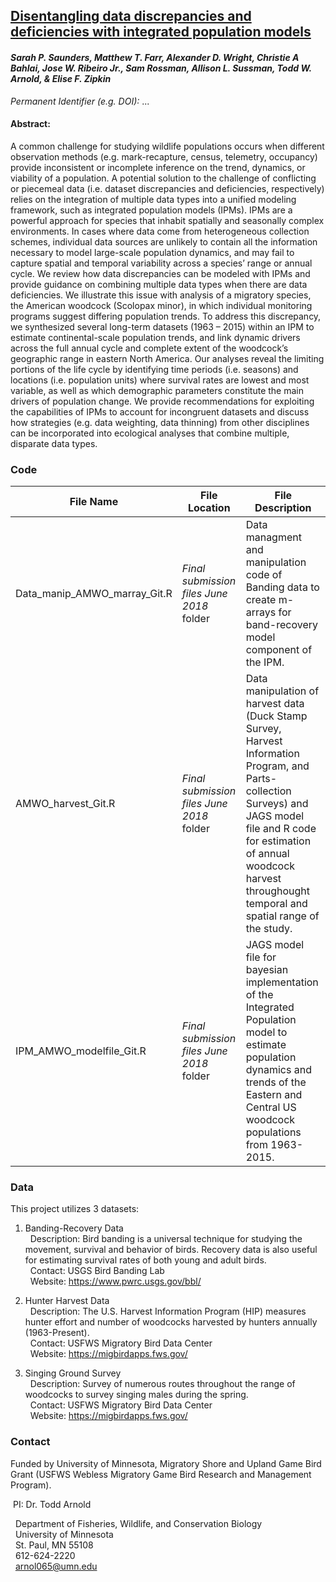 ## [Disentangling data discrepancies and deficiencies with integrated population models](https://msu.edu/user/ezipkin/)

#### *Sarah P. Saunders, Matthew T. Farr, Alexander D. Wright, Christie A Bahlai, Jose W. Ribeiro Jr., Sam Rossman, Allison L. Sussman, Todd W. Arnold, & Elise F. Zipkin*

*Permanent Identifier (e.g. DOI):* ...

#### Abstract: 
A common challenge for studying wildlife populations occurs when different observation methods (e.g. mark-recapture, census, telemetry, occupancy) provide inconsistent or incomplete inference on the trend, dynamics, or viability of a population. A potential solution to the challenge of conflicting or piecemeal data (i.e. dataset discrepancies and deficiencies, respectively) relies on the integration of multiple data types into a unified modeling framework, such as integrated population models (IPMs). IPMs are a powerful approach for species that inhabit spatially and seasonally complex environments. In cases where data come from heterogeneous collection schemes, individual data sources are unlikely to contain all the information necessary to model large-scale population dynamics, and may fail to capture spatial and temporal variability across a species’ range or annual cycle. We review how data discrepancies can be modeled with IPMs and provide guidance on combining multiple data types when there are data deficiencies. We illustrate this issue with analysis of a migratory species, the American woodcock (Scolopax minor), in which individual monitoring programs suggest differing population trends. To address this discrepancy, we synthesized several long-term datasets (1963 – 2015) within an IPM to estimate continental-scale population trends, and link dynamic drivers across the full annual cycle and complete extent of the woodcock’s geographic range in eastern North America. Our analyses reveal the limiting portions of the life cycle by identifying time periods (i.e. seasons) and locations (i.e. population units) where survival rates are lowest and most variable, as well as which demographic parameters constitute the main drivers of population change. We provide recommendations for exploiting the capabilities of IPMs to account for incongruent datasets and discuss how strategies (e.g. data weighting, data thinning) from other disciplines can be incorporated into ecological analyses that combine multiple, disparate data types.

### Code 
File Name | File Location | File Description
--- | --- | ---
Data_manip_AMWO_marray_Git.R 	| _Final submission files June 2018_ folder  |  Data managment and manipulation code of Banding data to create m-arrays for band-recovery model component of the IPM. 
AMWO_harvest_Git.R 		| _Final submission files June 2018_ folder  |  Data manipulation of harvest data (Duck Stamp Survey, Harvest Information Program, and Parts-collection Surveys) and JAGS model file and R code for estimation of annual woodcock harvest throughought temporal and spatial range of the study.
IPM_AMWO_modelfile_Git.R 	| _Final submission files June 2018_ folder  | JAGS model file for bayesian implementation of the Integrated Population model to estimate population dynamics and trends of the Eastern and Central US woodcock populations from 1963-2015.

### Data
This project utilizes 3 datasets:  

1) Banding-Recovery Data  
&nbsp;&nbsp;Description: Bird banding is a universal technique for studying the movement, survival and behavior of birds. Recovery data is also useful for estimating survival rates of both young and adult birds.  
&nbsp;&nbsp;Contact: USGS Bird Banding Lab  
&nbsp;&nbsp;Website: https://www.pwrc.usgs.gov/bbl/

2) Hunter Harvest Data  
&nbsp;&nbsp;Description: The U.S. Harvest Information Program (HIP) measures hunter effort and number of woodcocks harvested by hunters annually (1963-Present).  
&nbsp;&nbsp;Contact: USFWS Migratory Bird Data Center  
&nbsp;&nbsp;Website: https://migbirdapps.fws.gov/

3) Singing Ground Survey  
&nbsp;&nbsp;Description: Survey of numerous routes throughout the range of woodcocks to survey singing males during the spring.     	
&nbsp;&nbsp;Contact: USFWS Migratory Bird Data Center  
&nbsp;&nbsp;Website: https://migbirdapps.fws.gov/

### Contact
Funded by University of Minnesota, Migratory Shore and Upland Game Bird Grant (USFWS Webless Migratory Game Bird Research and Management Program).	

&nbsp;PI: Dr. Todd Arnold

&nbsp;&nbsp;Department of Fisheries, Wildlife, and Conservation Biology  
&nbsp;&nbsp;University of Minnesota  
&nbsp;&nbsp;St. Paul, MN 55108  
&nbsp;&nbsp;612-624-2220  
&nbsp;&nbsp;arnol065@umn.edu  
